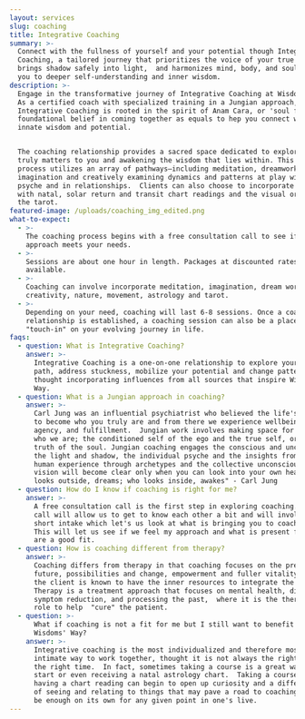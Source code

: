 ```yaml
---
layout: services
slug: coaching
title: Integrative Coaching
summary: >-
  Connect with the fullness of yourself and your potential though Integrative
  Coaching, a tailored journey that prioritizes the voice of your true Self,
  brings shadow safely into light,  and harmonizes mind, body, and soul, guiding
  you to deeper self-understanding and inner wisdom.
description: >-
  Engage in the transformative journey of Integrative Coaching at Wisdoms’ Way.
  As a certified coach with specialized training in a Jungian approach,
  Integrative Coaching is rooted in the spirit of Anam Cara, or 'soul friend', a
  foundational belief in coming together as equals to hep you connect with your
  innate wisdom and potential. 


  The coaching relationship provides a sacred space dedicated to exploring what
  truly matters to you and awakening the wisdom that lies within. This immersive
  process utilizes an array of pathways—including meditation, dreamwork, active
  imagination and creatively examining dynamics and patterns at play within the
  psyche and in relationships.  Clients can also choose to incorporate astrology
  with natal, solar return and transit chart readings and the visual oracle of
  the tarot.
featured-image: /uploads/coaching_img_edited.png
what-to-expect:
  - >-
    The coaching process begins with a free consultation call to see if my
    approach meets your needs.
  - >-
    Sessions are about one hour in length. Packages at discounted rates are
    available.
  - >-
    Coaching can involve incorporate meditation, imagination, dream work,
    creativity, nature, movement, astrology and tarot.
  - >-
    Depending on your need, coaching will last 6-8 sessions. Once a coaching
    relationship is established, a coaching session can also be a place to
    "touch-in" on your evolving journey in life. 
faqs:
  - question: What is Integrative Coaching?
    answer: >-
      Integrative Coaching is a one-on-one relationship to explore your self’s
      path, address stuckness, mobilize your potential and change patterns
      thought incorporating influences from all sources that inspire Wisdoms’
      Way. 
  - question: What is a Jungian approach in coaching?
    answer: >-
      Carl Jung was an influential psychiatrist who believed the life's work is
      to become who you truly are and from there we experience wellbeing,
      agency, and fulfillment.  Jungian work involves making space for all of
      who we are; the conditioned self of the ego and the true self, or deeper
      truth of the soul. Jungian coaching engages the conscious and unconscious,
      the light and shadow, the individual psyche and the insights from shared
      human experience through archetypes and the collective unconscious.  "Your
      vision will become clear only when you can look into your own heart. Who
      looks outside, dreams; who looks inside, awakes" - Carl Jung
  - question: How do I know if coaching is right for me?
    answer: >-
      A free consultation call is the first step in exploring coaching.  This
      call will allow us to get to know each other a bit and will involve a
      short intake which let's us look at what is bringing you to coaching. 
      This will let us see if we feel my approach and what is present for you
      are a good fit.
  - question: How is coaching different from therapy?
    answer: >-
      Coaching differs from therapy in that coaching focuses on the present and
      future, possibilities and change, empowerment and fuller vitality where
      the client is known to have the inner resources to integrate the work. 
      Therapy is a treatment approach that focuses on mental health, diagnosis,
      symptom reduction, and processing the past,  where it is the therapist
      role to help  "cure" the patient.  
  - question: >-
      What if coaching is not a fit for me but I still want to benefit from
      Wisdoms' Way?
    answer: >-
      Integrative coaching is the most individualized and therefore most
      intimate way to work together, thought it is not always the right fit or
      the right time.  In fact, sometimes taking a course is a great way to
      start or even receiving a natal astrology chart.  Taking a course or
      having a chart reading can begin to open up curiosity and a different way
      of seeing and relating to things that may pave a road to coaching or may
      be enough on its own for any given point in one's live. 
---
```

